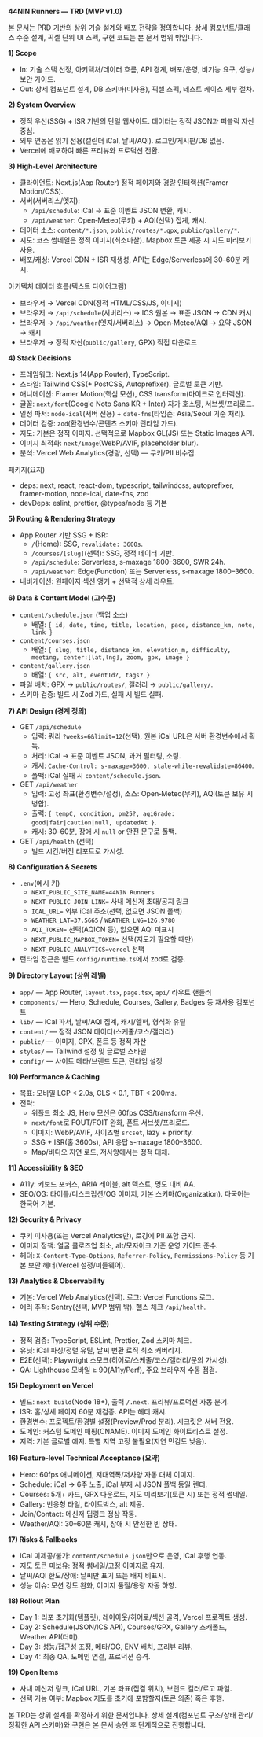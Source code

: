 **44NIN Runners — TRD (MVP v1.0)**

본 문서는 PRD 기반의 상위 기술 설계와 배포 전략을 정의합니다. 상세 컴포넌트/클래스 수준 설계, 픽셀 단위 UI 스펙, 구현 코드는 본 문서 범위 밖입니다.

**1) Scope**
- In: 기술 스택 선정, 아키텍처/데이터 흐름, API 경계, 배포/운영, 비기능 요구, 성능/보안 가이드.
- Out: 상세 컴포넌트 설계, DB 스키마(미사용), 픽셀 스펙, 테스트 케이스 세부 절차.

**2) System Overview**
- 정적 우선(SSG) + ISR 기반의 단일 웹사이트. 데이터는 정적 JSON과 퍼블릭 자산 중심.
- 외부 연동은 읽기 전용(캘린더 iCal, 날씨/AQI). 로그인/게시판/DB 없음.
- Vercel에 배포하여 빠른 프리뷰와 프로덕션 전환.

**3) High‑Level Architecture**
- 클라이언트: Next.js(App Router) 정적 페이지와 경량 인터랙션(Framer Motion/CSS).
- 서버(서버리스/엣지):
  - `/api/schedule`: iCal → 표준 이벤트 JSON 변환, 캐시.
  - `/api/weather`: Open‑Meteo(무키) + AQI(선택) 집계, 캐시.
- 데이터 소스: `content/*.json`, `public/routes/*.gpx`, `public/gallery/*`.
- 지도: 코스 썸네일은 정적 이미지(최소마찰). Mapbox 토큰 제공 시 지도 미리보기 사용.
- 배포/캐싱: Vercel CDN + ISR 재생성, API는 Edge/Serverless에 30–60분 캐시.

아키텍처 데이터 흐름(텍스트 다이어그램)
- 브라우저 → Vercel CDN(정적 HTML/CSS/JS, 이미지)
- 브라우저 → `/api/schedule`(서버리스) → ICS 원본 → 표준 JSON → CDN 캐시
- 브라우저 → `/api/weather`(엣지/서버리스) → Open‑Meteo/AQI → 요약 JSON → 캐시
- 브라우저 → 정적 자산(`public/gallery`, GPX) 직접 다운로드

**4) Stack Decisions**
- 프레임워크: Next.js 14(App Router), TypeScript.
- 스타일: Tailwind CSS(+ PostCSS, Autoprefixer). 글로벌 토큰 기반.
- 애니메이션: Framer Motion(핵심 모션), CSS transform(마이크로 인터랙션).
- 글꼴: `next/font`(Google Noto Sans KR + Inter) 자가 호스팅, 서브셋/프리로드.
- 일정 파서: `node-ical`(서버 전용) + `date-fns`(타임존: Asia/Seoul 기준 처리).
- 데이터 검증: `zod`(환경변수/콘텐츠 스키마 런타임 가드).
- 지도: 기본은 정적 이미지. 선택적으로 Mapbox GL(JS) 또는 Static Images API.
- 이미지 최적화: `next/image`(WebP/AVIF, placeholder blur).
- 분석: Vercel Web Analytics(경량, 선택) — 쿠키/PII 비수집.

패키지(요지)
- deps: next, react, react-dom, typescript, tailwindcss, autoprefixer, framer-motion, node-ical, date-fns, zod
- devDeps: eslint, prettier, @types/node 등 기본

**5) Routing & Rendering Strategy**
- App Router 기반 SSG + ISR:
  - `/`(Home): SSG, `revalidate: 3600s`.
  - `/courses/[slug]`(선택): SSG, 정적 데이터 기반.
  - `/api/schedule`: Serverless, s‑maxage 1800–3600, SWR 24h.
  - `/api/weather`: Edge(Function) 또는 Serverless, s‑maxage 1800–3600.
- 내비게이션: 원페이지 섹션 앵커 + 선택적 상세 라우트.

**6) Data & Content Model (고수준)**
- `content/schedule.json` (백업 소스)
  - 배열: `{ id, date, time, title, location, pace, distance_km, note, link }`
- `content/courses.json`
  - 배열: `{ slug, title, distance_km, elevation_m, difficulty, meeting, center:[lat,lng], zoom, gpx, image }`
- `content/gallery.json`
  - 배열: `{ src, alt, eventId?, tags? }`
- 파일 배치: GPX → `public/routes/`, 갤러리 → `public/gallery/`.
- 스키마 검증: 빌드 시 Zod 가드, 실패 시 빌드 실패.

**7) API Design (경계 정의)**
- GET `/api/schedule`
  - 입력: 쿼리 `?weeks=6&limit=12`(선택), 원본 iCal URL은 서버 환경변수에서 획득.
  - 처리: iCal → 표준 이벤트 JSON, 과거 필터링, 소팅.
  - 캐시: `Cache-Control: s-maxage=3600, stale-while-revalidate=86400`.
  - 폴백: iCal 실패 시 `content/schedule.json`.
- GET `/api/weather`
  - 입력: 고정 좌표(환경변수/설정), 소스: Open‑Meteo(무키), AQI(토큰 보유 시 병합).
  - 출력: `{ tempC, condition, pm25?, aqiGrade: good|fair|caution|null, updatedAt }`.
  - 캐시: 30–60분, 장애 시 `null` or 안전 문구로 폴백.
- GET `/api/health` (선택)
  - 빌드 시간/버전 리포트로 가시성.

**8) Configuration & Secrets**
- `.env`(예시 키)
  - `NEXT_PUBLIC_SITE_NAME=44NIN Runners`
  - `NEXT_PUBLIC_JOIN_LINK=` 사내 메신저 초대/공지 링크
  - `ICAL_URL=` 외부 iCal 주소(선택, 없으면 JSON 폴백)
  - `WEATHER_LAT=37.5665` / `WEATHER_LNG=126.9780`
  - `AQI_TOKEN=` 선택(AQICN 등), 없으면 AQI 미표시
  - `NEXT_PUBLIC_MAPBOX_TOKEN=` 선택(지도가 필요할 때만)
  - `NEXT_PUBLIC_ANALYTICS=vercel` 선택
- 런타임 접근은 별도 `config/runtime.ts`에서 zod로 검증.

**9) Directory Layout (상위 레벨)**
- `app/` — App Router, `layout.tsx`, `page.tsx`, `api/` 라우트 핸들러
- `components/` — Hero, Schedule, Courses, Gallery, Badges 등 재사용 컴포넌트
- `lib/` — iCal 파서, 날씨/AQI 집계, 캐시/헬퍼, 형식화 유틸
- `content/` — 정적 JSON 데이터(스케줄/코스/갤러리)
- `public/` — 이미지, GPX, 폰트 등 정적 자산
- `styles/` — Tailwind 설정 및 글로벌 스타일
- `config/` — 사이트 메타/브랜드 토큰, 런타임 설정

**10) Performance & Caching**
- 목표: 모바일 LCP < 2.0s, CLS < 0.1, TBT < 200ms.
- 전략:
  - 위폴드 최소 JS, Hero 모션은 60fps CSS/transform 우선.
  - `next/font`로 FOUT/FOIT 완화, 폰트 서브셋/프리로드.
  - 이미지: WebP/AVIF, 사이즈별 `srcset`, lazy + priority.
  - SSG + ISR(홈 3600s), API 응답 s‑maxage 1800–3600.
  - Map/비디오 지연 로드, 저사양에서는 정적 대체.

**11) Accessibility & SEO**
- A11y: 키보드 포커스, ARIA 레이블, alt 텍스트, 명도 대비 AA.
- SEO/OG: 타이틀/디스크립션/OG 이미지, 기본 스키마(Organization). 다국어는 한국어 기본.

**12) Security & Privacy**
- 쿠키 미사용(또는 Vercel Analytics만), 로깅에 PII 포함 금지.
- 이미지 정책: 얼굴 클로즈업 최소, alt/모자이크 기준 운영 가이드 준수.
- 헤더: `X-Content-Type-Options`, `Referrer-Policy`, `Permissions-Policy` 등 기본 보안 헤더(VerceI 설정/미들웨어).

**13) Analytics & Observability**
- 기본: Vercel Web Analytics(선택). 로그: Vercel Functions 로그.
- 에러 추적: Sentry(선택, MVP 범위 밖). 헬스 체크 `/api/health`.

**14) Testing Strategy (상위 수준)**
- 정적 검증: TypeScript, ESLint, Prettier, Zod 스키마 체크.
- 유닛: iCal 파싱/정렬 유틸, 날씨 변환 로직 최소 커버리지.
- E2E(선택): Playwright 스모크(히어로/스케줄/코스/갤러리/문의 가시성).
- QA: Lighthouse 모바일 ≥ 90(A11y/Perf), 주요 브라우저 수동 점검.

**15) Deployment on Vercel**
- 빌드: `next build`(Node 18+), 출력 `/.next`. 프리뷰/프로덕션 자동 분기.
- ISR: 홈/상세 페이지 60분 재검증. API는 헤더 캐시.
- 환경변수: 프로젝트/환경별 설정(Preview/Prod 분리). 시크릿은 서버 전용.
- 도메인: 커스텀 도메인 매핑(CNAME). 이미지 도메인 화이트리스트 설정.
- 지역: 기본 글로벌 에지. 특별 지역 고정 불필요(지연 민감도 낮음).

**16) Feature‑level Technical Acceptance (요약)**
- Hero: 60fps 애니메이션, 저대역폭/저사양 자동 대체 이미지.
- Schedule: iCal → 6주 노출, iCal 부재 시 JSON 폴백 동일 렌더.
- Courses: 5개+ 카드, GPX 다운로드, 지도 미리보기(토큰 시) 또는 정적 썸네일.
- Gallery: 반응형 타일, 라이트박스, alt 제공.
- Join/Contact: 메신저 딥링크 정상 작동.
- Weather/AQI: 30–60분 캐시, 장애 시 안전한 빈 상태.

**17) Risks & Fallbacks**
- iCal 미제공/불가: `content/schedule.json`만으로 운영, iCal 후행 연동.
- 지도 토큰 미보유: 정적 썸네일/고정 이미지로 유지.
- 날씨/AQI 한도/장애: 날씨만 표기 또는 배지 비표시.
- 성능 이슈: 모션 강도 완화, 이미지 품질/용량 자동 하향.

**18) Rollout Plan**
- Day 1: 리포 초기화(템플릿), 레이아웃/히어로/섹션 골격, Vercel 프로젝트 생성.
- Day 2: Schedule(JSON/ICS API), Courses/GPX, Gallery 스캐폴드, Weather API(더미).
- Day 3: 성능/접근성 조정, 메타/OG, ENV 배치, 프리뷰 리뷰.
- Day 4: 최종 QA, 도메인 연결, 프로덕션 승격.

**19) Open Items**
- 사내 메신저 링크, iCal URL, 기본 좌표(집결 위치), 브랜드 컬러/로고 파일.
- 선택 기능 여부: Mapbox 지도를 초기에 포함할지(토큰 의존) 혹은 후행.

본 TRD는 상위 설계를 확정하기 위한 문서입니다. 상세 설계(컴포넌트 구조/상태 관리/정확한 API 스키마)와 구현은 본 문서 승인 후 단계적으로 진행합니다.

